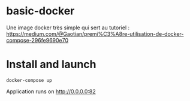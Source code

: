 # basic-docker

Une image docker très simple qui sert au tutoriel : https://medium.com/@Gaotian/premi%C3%A8re-utilisation-de-docker-compose-296fe9690e70

# Install and launch

```
docker-compose up
```

Application runs on http://0.0.0.0:82